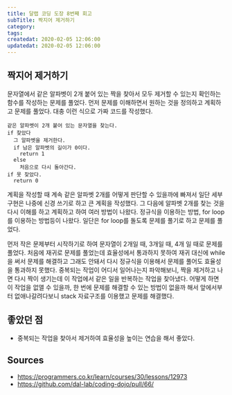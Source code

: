```yaml
---
title: 달랩 코딩 도장 8번째 회고
subTitle: 짝지어 제거하기
category: 
tags: 
createdat: 2020-02-05 12:06:00
updatedat: 2020-02-05 12:06:00
---
```


## 짝지어 제거하기

문자열에서 같은 알파벳이 2개 붙어 있는 짝을 찾아서 모두 제거할 수 있는지 확인하는 함수를 작성하는 문제를 풀었다. 먼저 문제를 이해하면서 원하는 것을 정의하고 계획하고 문제를 풀었다. 대충 이런 식으로 가짜 코드를 작성했다.

```
같은 알파벳이 2개 붙어 있는 문자열을 찾는다.
if 찾았다
  그 알파벳을 제거한다.
  if 남은 알파벳의 길이가 0이다.
    return 1
  else 
    처음으로 다시 돌아간다.
if 못 찾았다.
  return 0
```

계획을 작성할 때 계속 같은 알파벳 2개를 어떻게 판단할 수 있을까에 빠져서 일단 세부 구현은 나중에 신경 쓰기로 하고 큰 계획을 작성했다. 그 다음에 알파벳 2개를 찾는 것을 다시 이해를 하고 계획하고 하여 여러 방법이 나왔다. 정규식을 이용하는 방법, for loop를 이용하는 방법등이 나왔다. 일단은 for loop를 돌도록 문제를 풀기로 하고 문제를 풀었다.  

먼저 작은 문제부터 시작하기로 하여 문자열이 2개일 때, 3개일 때, 4개 일 때로 문제를 풀었다. 처음에 재귀로 문제를 풀었는데 효율성에서 통과하지 못하여 재귀 대신에 while을 써서 문제를 해결하고 그래도 안돼서 다시 정규식을 이용해서 문제를 풀어도 효율성을 통과하지 못했다. 중복되는 작업이 어디서 일어나는지 파악해보니, 짝을 제거하고 나면 다시 짝이 생기는데 이 작업에서 같은 일을 반복하는 작업을 찾아냈다. 어떻게 하면 이 작업을 없앨 수 있을까, 한 번에 문제를 해결할 수 있는 방법이 없을까 해서 앞에서부터 없애나갈려다보니 stack 자료구조를 이용했고 문제를 해결했다.  

## 좋았던 점

* 중복되는 작업을 찾아서 제거하여 효율성을 높이는 연습을 해서 좋았다.

## Sources

* <https://programmers.co.kr/learn/courses/30/lessons/12973>
* <https://github.com/dal-lab/coding-dojo/pull/66/>
